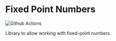 # Fixed Point Numbers

![Github Actions](https://github.com/AbitTheGray/FixedPointNumbers/actions/workflows/cmake.yml/badge.svg)

Library to allow working with fixed-point numbers.

